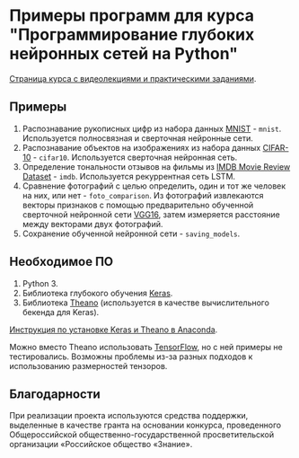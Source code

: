 # Примеры программ для курса "Программирование глубоких нейронных сетей на Python"

[Страница курса с видеолекциями и практическими заданиями](https://www.asozykin.ru/courses/nnpython).

## Примеры

1. Распознавание рукописных цифр из набора данных [MNIST](http://yann.lecun.com/exdb/mnist/) - `mnist`. Используется полносвязная и сверточная нейронные сети.
2. Распознавание объектов на изображениях из набора данных [CIFAR-10](https://www.cs.toronto.edu/~kriz/cifar.html) - `cifar10`. Используется сверточная нейронная сеть.
3. Определение тональности отзывов на фильмы из [IMDB Movie Review Dataset](http://ai.stanford.edu/~amaas/data/sentiment/) - `imdb`. Используется рекуррентная сеть LSTM.
4. Сравнение фотографий с целью определить, один и тот же человек на них, или нет - `foto_comparison`. Из фотографий извлекаются векторы признаков с помощью предварительно обученной сверточной нейронной сети [VGG16](https://keras.io/applications/), затем измеряется расстояние между векторами двух фотографий.
5. Сохранение обученной нейронной сети - `saving_models`.

## Необходимое ПО

1. Python 3.
2. Библиотека глубокого обучения [Keras](https://keras.io/).
3. Библиотека [Theano](http://deeplearning.net/software/theano/) (используется в качестве вычислительного бекенда для Keras).

[Инструкция по установке Keras и Theano в Anaconda](https://www.asozykin.ru/deep_learning/2016/12/25/Keras-Installation.html).

Можно вместо Theano использовать [TensorFlow](https://www.tensorflow.org/), но с ней примеры не тестировались. Возможны проблемы из-за разных подходов к использованию размерностей тензоров.

## Благодарности

При реализации проекта используются средства поддержки, выделенные в качестве гранта на основании конкурса, проведенного Общероссийской общественно-государственной просветительской организации «Российское общество «Знание».
